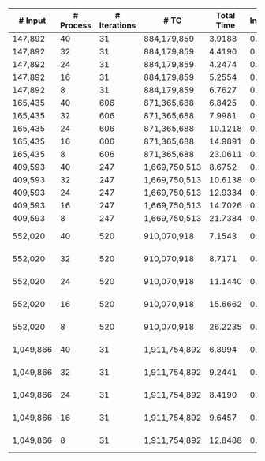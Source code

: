 | # Input | # Process | # Iterations | # TC | Total Time | Initialization | File I/O | Hashtable | Join | Buffer preparation | Communication | Merge | Finalization | Output |
| --- | --- | --- | --- | --- | --- | --- | --- | --- | --- | --- | --- | --- | --- |
| 147,892 | 40 | 31 | 884,179,859 |   3.9188 |   0.7182 |   2.6918 |   0.0001 |   0.0104 |   0.0243 |   0.2803 |   0.1451 |   0.0486 | data/data_147892.bin_tc.bin |
| 147,892 | 32 | 31 | 884,179,859 |   4.4190 |   0.7144 |   3.1178 |   0.0001 |   0.0107 |   0.0262 |   0.3365 |   0.1541 |   0.0592 | data/data_147892.bin_tc.bin |
| 147,892 | 24 | 31 | 884,179,859 |   4.2474 |   0.7120 |   2.7844 |   0.0001 |   0.0123 |   0.0282 |   0.4394 |   0.1926 |   0.0785 | data/data_147892.bin_tc.bin |
| 147,892 | 16 | 31 | 884,179,859 |   5.2554 |   0.7043 |   3.4739 |   0.0001 |   0.0140 |   0.0340 |   0.6409 |   0.2727 |   0.1156 | data/data_147892.bin_tc.bin |
| 147,892 | 8 | 31 | 884,179,859 |   6.7627 |   0.6957 |   4.0609 |   0.0001 |   0.0179 |   0.0510 |   1.2538 |   0.4556 |   0.2278 | data/data_147892.bin_tc.bin |
| 165,435 | 40 | 606 | 871,365,688 |   6.8425 |   0.7164 |   2.2052 |   0.0001 |   0.0669 |   0.1651 |   0.3301 |   3.3010 |   0.0578 | data/data_165435.bin_tc.bin |
| 165,435 | 32 | 606 | 871,365,688 |   7.9981 |   0.7136 |   2.3341 |   0.0001 |   0.0589 |   0.2400 |   0.3424 |   4.2286 |   0.0804 | data/data_165435.bin_tc.bin |
| 165,435 | 24 | 606 | 871,365,688 |  10.1218 |   0.7110 |   2.6527 |   0.0001 |   0.0688 |   0.2846 |   0.3439 |   5.9779 |   0.0827 | data/data_165435.bin_tc.bin |
| 165,435 | 16 | 606 | 871,365,688 |  14.9891 |   0.7060 |   2.9069 |   0.0001 |   0.1501 |   0.3305 |   0.4555 |  10.2955 |   0.1445 | data/data_165435.bin_tc.bin |
| 165,435 | 8 | 606 | 871,365,688 |  23.0611 |   0.6994 |   3.5592 |   0.0001 |   0.4306 |   0.4640 |   0.9750 |  16.6645 |   0.2684 | data/data_165435.bin_tc.bin |
| 409,593 | 40 | 247 | 1,669,750,513 |   8.6752 |   0.7095 |   4.5759 |   0.0001 |   0.0799 |   0.1752 |   0.6900 |   2.3422 |   0.1024 | data/data_409593.bin_tc.bin |
| 409,593 | 32 | 247 | 1,669,750,513 |  10.6138 |   0.7163 |   5.5562 |   0.0001 |   0.0960 |   0.2068 |   0.8198 |   3.1015 |   0.1172 | data/data_409593.bin_tc.bin |
| 409,593 | 24 | 247 | 1,669,750,513 |  12.9334 |   0.7138 |   5.7177 |   0.0001 |   0.1422 |   0.2465 |   1.2603 |   4.7088 |   0.1442 | data/data_409593.bin_tc.bin |
| 409,593 | 16 | 247 | 1,669,750,513 |  14.7026 |   0.7000 |   3.8446 |   0.0001 |   0.2506 |   0.2590 |   1.8450 |   7.5945 |   0.2088 | data/data_409593.bin_tc.bin |
| 409,593 | 8 | 247 | 1,669,750,513 |  21.7384 |   0.6980 |   4.1218 |   0.0001 |   0.3025 |   0.2550 |   3.5515 |  12.3194 |   0.4902 | data/data_409593.bin_tc.bin |
| 552,020 | 40 | 520 | 910,070,918 |   7.1543 |   0.7130 |   2.2365 |   0.0001 |   0.0906 |   0.2210 |   0.4896 |   3.3442 |   0.0593 | data/vsp_finan512_scagr7-2c_rlfddd.bin_tc.bin |
| 552,020 | 32 | 520 | 910,070,918 |   8.7171 |   0.7170 |   3.0017 |   0.0001 |   0.1148 |   0.2749 |   0.5289 |   3.9925 |   0.0871 | data/vsp_finan512_scagr7-2c_rlfddd.bin_tc.bin |
| 552,020 | 24 | 520 | 910,070,918 |  11.1440 |   0.7120 |   2.7996 |   0.0001 |   0.1793 |   0.3563 |   0.6855 |   6.3262 |   0.0851 | data/vsp_finan512_scagr7-2c_rlfddd.bin_tc.bin |
| 552,020 | 16 | 520 | 910,070,918 |  15.6662 |   0.7096 |   3.0937 |   0.0004 |   0.2741 |   0.3670 |   0.9559 |  10.1284 |   0.1372 | data/vsp_finan512_scagr7-2c_rlfddd.bin_tc.bin |
| 552,020 | 8 | 520 | 910,070,918 |  26.2235 |   0.7046 |   4.4827 |   0.0003 |   0.4945 |   0.4546 |   1.9101 |  17.9064 |   0.2703 | data/vsp_finan512_scagr7-2c_rlfddd.bin_tc.bin |
| 1,049,866 | 40 | 31 | 1,911,754,892 |   6.8994 |   0.7109 |   5.0600 |   0.0004 |   0.0146 |   0.0372 |   0.7130 |   0.2603 |   0.1029 | data/com-dblpungraph.bin_tc.bin |
| 1,049,866 | 32 | 31 | 1,911,754,892 |   9.2441 |   0.7147 |   7.1670 |   0.0004 |   0.0147 |   0.0421 |   0.8748 |   0.3043 |   0.1262 | data/com-dblpungraph.bin_tc.bin |
| 1,049,866 | 24 | 31 | 1,911,754,892 |   8.4190 |   0.7124 |   5.9171 |   0.0001 |   0.0181 |   0.0483 |   1.1621 |   0.3918 |   0.1692 | data/com-dblpungraph.bin_tc.bin |
| 1,049,866 | 16 | 31 | 1,911,754,892 |   9.6457 |   0.7046 |   6.2971 |   0.0004 |   0.0213 |   0.0646 |   1.7288 |   0.5799 |   0.2490 | data/com-dblpungraph.bin_tc.bin |
| 1,049,866 | 8 | 31 | 1,911,754,892 |  12.8488 |   0.6959 |   6.7516 |   0.0003 |   0.0231 |   0.1107 |   3.3234 |   1.3819 |   0.5619 | data/com-dblpungraph.bin_tc.bin |
